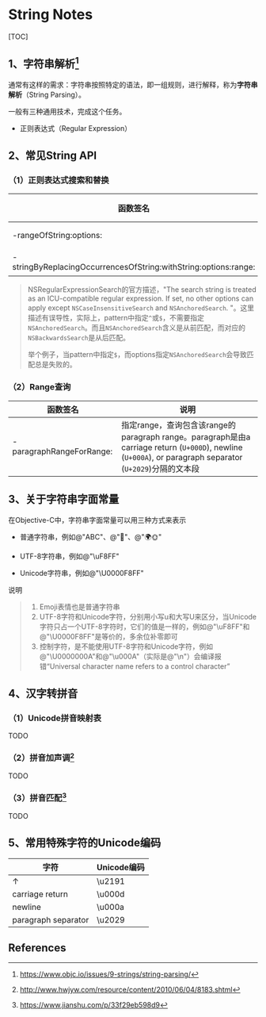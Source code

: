 # String Notes

[TOC]

## 1、字符串解析[^1]

通常有这样的需求：字符串按照特定的语法，即一组规则，进行解释，称为**字符串解析**（String Parsing）。

一般有三种通用技术，完成这个任务。

* 正则表达式（Regular Expression）



## 2、常见String API



### （1）正则表达式搜索和替换

| 函数签名                                                     | 作用 | 说明                                         |
| ------------------------------------------------------------ | ---- | -------------------------------------------- |
| -rangeOfString:options:                                      | 搜索 | options参数需要指定NSRegularExpressionSearch |
| -stringByReplacingOccurrencesOfString:withString:options:range: | 替换 | options参数需要指定NSRegularExpressionSearch |



> NSRegularExpressionSearch的官方描述，"The search string is treated as an ICU-compatible regular expression. If set, no other options can apply except `NSCaseInsensitiveSearch` and `NSAnchoredSearch`. "。这里描述有误导性，实际上，pattern中指定`^`或`$`，不需要指定`NSAnchoredSearch`。而且`NSAnchoredSearch`含义是从前匹配，而对应的`NSBackwardsSearch`是从后匹配。
>
> 举个例子，当pattern中指定`$`，而options指定`NSAnchoredSearch`会导致匹配总是失败的。



### （2）Range查询

| 函数签名                 | 说明                                                         |
| ------------------------ | ------------------------------------------------------------ |
| -paragraphRangeForRange: | 指定range，查询包含该range的paragraph range。paragraph是由a carriage return (`U+000D`), newline (`U+000A`), or paragraph separator (`U+2029`)分隔的文本段 |









## 3、关于字符串字面常量

在Objective-C中，字符串字面常量可以用三种方式来表示

* 普通字符串，例如@"ABC"、@""、@"🌍🌞"
* UTF-8字符串，例如@"\uF8FF"

* Unicode字符串，例如@"\U0000F8FF"



说明

> 1. Emoji表情也是普通字符串
> 2. UTF-8字符和Unicode字符，分别用小写u和大写U来区分，当Unicode字符只占一个UTF-8字符时，它们的值是一样的，例如@"\uF8FF"和@"\U0000F8FF"是等价的，多余位补零即可
> 3. 控制字符，是不能使用UTF-8字符和Unicode字符，例如@"\U0000000A"和@"\u000A"（实际是@"\n"）会编译报错“Universal character name refers to a control character”



## 4、汉字转拼音

### （1）Unicode拼音映射表

TODO

### （2）拼音加声调[^2]

TODO

### （3）拼音匹配[^3]

TODO



## 5、常用特殊字符的Unicode编码



| 字符                | Unicode编码 |
| ------------------- | ----------- |
| ↑                   | \u2191      |
| carriage return     | \u000d      |
| newline             | \u000a      |
| paragraph separator | \u2029      |







## References

[^1]: https://www.objc.io/issues/9-strings/string-parsing/
[^2]:http://www.hwjyw.com/resource/content/2010/06/04/8183.shtml
[^3]:https://www.jianshu.com/p/33f29eb598d9

